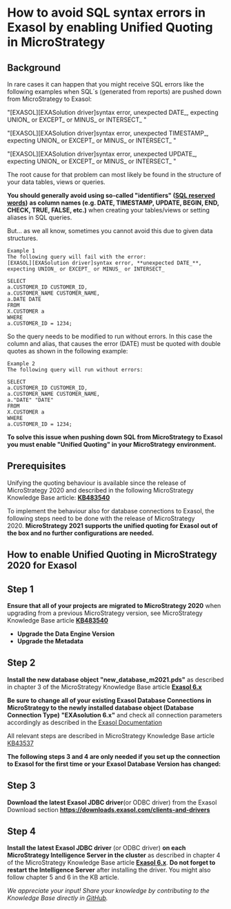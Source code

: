 # How to avoid SQL syntax errors in Exasol by enabling Unified Quoting in MicroStrategy 
## Background

In rare cases it can happen that you might receive SQL errors like the following examples when SQL´s (generated from reports) are pushed down from MicroStrategy to Exasol:

"[EXASOL][EXASolution driver]syntax error, unexpected DATE_, expecting UNION_ or EXCEPT_ or MINUS_ or INTERSECT_ "

"[EXASOL][EXASolution driver]syntax error, unexpected TIMESTAMP_, expecting UNION_ or EXCEPT_ or MINUS_ or INTERSECT_ "

"[EXASOL][EXASolution driver]syntax error, unexpected UPDATE_, expecting UNION_ or EXCEPT_ or MINUS_ or INTERSECT_ "

The root cause for that problem can most likely be found in the structure of your data tables, views or queries.

**You should generally avoid using so-called "identifiers" ([SQL reserved words](https://docs.exasol.com/sql_references/metadata/metadata_system_tables.htm#EXA_SQL_KEYWORDS))** **as column names (e.g. DATE, TIMESTAMP, UPDATE, BEGIN, END, CHECK, TRUE, FALSE, etc.)** when creating your tables/views or setting aliases in SQL queries.

But... as we all know, sometimes you cannot avoid this due to given data structures.


```
Example 1  
The following query will fail with the error:  
[EXASOL][EXASolution driver]syntax error, **unexpected DATE_**, expecting UNION_ or EXCEPT_ or MINUS_ or INTERSECT_   
  
SELECT  
a.CUSTOMER_ID CUSTOMER_ID,  
a.CUSTOMER_NAME CUSTOMER_NAME,  
a.DATE DATE  
FROM  
X.CUSTOMER a  
WHERE  
a.CUSTOMER_ID = 1234;  

```
So the query needs to be modified to run without errors. In this case the column and alias, that causes the error (DATE) must be quoted with double quotes as shown in the following example:


```
Example 2
The following query will run without errors:

SELECT
a.CUSTOMER_ID CUSTOMER_ID,
a.CUSTOMER_NAME CUSTOMER_NAME,
a."DATE" "DATE"
FROM
X.CUSTOMER a
WHERE
a.CUSTOMER_ID = 1234;
```
**To solve this issue when pushing down SQL from MicroStrategy to Exasol you must enable "Unified Quoting" in your MicroStrategy environment.**

## Prerequisites

Unifying the quoting behaviour is available since the release of MicroStrategy 2020 and described in the following MicroStrategy Knowledge Base article: **[KB483540](https://community.microstrategy.com/s/article/KB483540-Unified-Quoting-Behavior-for-Warehouse-Identifiers?language=en_US)**

To implement the behaviour also for database connections to Exasol, the following steps need to be done with the release of MicroStrategy 2020. **MicroStrategy 2021 supports the unified quoting for Exasol out of the box and no further configurations are needed.**

## How to enable Unified Quoting in MicroStrategy 2020 for Exasol

## Step 1

**Ensure that all of your projects are migrated to MicroStrategy 2020** when upgrading from a previous MicroStrategy version, see MicroStrategy Knowledge Base article **[KB483540](https://community.microstrategy.com/s/article/KB483540-Unified-Quoting-Behavior-for-Warehouse-Identifiers?language=en_US)**

* **Upgrade the Data Engine Version**
* **Upgrade the Metadata**

## Step 2

**Install the new database object "new_database_m2021.pds"** as described in chapter 3 of the MicroStrategy Knowledge Base article **[Exasol 6.x](https://community.microstrategy.com/s/article/Exasol-6-x?language=en_US)**

**Be sure to change all of your existing Exasol Database Connections in MicroStrategy to the newly installed database object (Database Connection Type)** **"EXAsolution 6.x"** and check all connection parameters accordingly as described in the [Exasol Documentation](https://docs.exasol.com/connect_exasol/bi_tools/microstrategy/microstrategyintelligenceserver.htm)

All relevant steps are described in MicroStrategy Knowledge Base article [KB43537](https://community.microstrategy.com/s/article/KB43537-How-to-install-DBMS-objects-provided-by-MicroStrategy?language=en_US)

**The following steps 3 and 4 are only needed if you set up the connection to Exasol for the first time or your Exasol Database Version has changed:**

## Step 3

**Download the latest Exasol JDBC driver**(or ODBC driver) from the Exasol Download section **https://downloads.exasol.com/clients-and-drivers**

## Step 4

**Install the latest Exasol JDBC driver** (or ODBC driver) **on each MicroStrategy Intelligence Server in the cluster** as described in chapter 4 of the MicroStrategy Knowledge Base article **[Exasol 6.x](https://community.microstrategy.com/s/article/Exasol-6-x?language=en_US)**. **Do not forget to restart the Intelligence Server** after installing the driver. You might also follow chapter 5 and 6 in the KB article.

*We appreciate your input! Share your knowledge by contributing to the Knowledge Base directly in [GitHub](https://github.com/exasol/public-knowledgebase).* 